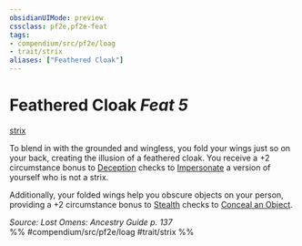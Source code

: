 ```yaml
---
obsidianUIMode: preview
cssclass: pf2e,pf2e-feat
tags:
- compendium/src/pf2e/loag
- trait/strix
aliases: ["Feathered Cloak"]
---
```

# Feathered Cloak  *Feat 5*  
[strix](strix-loag.md "Strix Ancestry & Heritage Trait")  


To blend in with the grounded and wingless, you fold your wings just so on your back, creating the illusion of a feathered cloak. You receive a +2 circumstance bonus to [Deception](skills.md#Deception) checks to [Impersonate](impersonate.md) a version of yourself who is not a strix.

Additionally, your folded wings help you obscure objects on your person, providing a +2 circumstance bonus to [Stealth](skills.md#Stealth) checks to [Conceal an Object](conceal-an-object.md).

*Source: Lost Omens: Ancestry Guide p. 137*  
%% #compendium/src/pf2e/loag #trait/strix %%